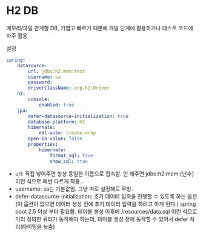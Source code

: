 # H2 DB

메모리/파일 관계형 DB, 가볍고 빠르기 때문에 개발 단계에 활용하거나 테스트 코드에 자주 활용

설정
```yaml
spring:
	datasource:
		url: jdbc:h2:mem:test
		username: sa
		password:
		driverClassName: org.h2.Driver
	h2:
		console:
			enabled: true
	jpa:
		defer-datasource-initialization: true
		database-platform: H2
		hibernate:
			ddl-auto: create-drop
		open-in-value: false
		properties:
			hibernate:
				format_sql: true
				show_sql: true
```

- url: 직접 넣어주면 항상 동일한 이름으로 접속함. 안 해주면 jdbc:h2:mem:{난수} 이런 식으로 매번 다르게 적용...
- username: sa는 기본값임. 그냥 따로 설정해도 무방.
- defer-datasource-initialization: 초기 데이터 입력을 진행할 수 있도록 하는 옵션(이 옵션이 없으면 데이터 생성 전에 초기 데이터 입력을 하려고 하게 된다.) spring boot 2.5 이상 부터 필요함. 테이블 생성 이후에 /resources/data.sql 이런 식으로 미리 정의한 쿼리가 동작해야 하는데, 테이블 생성 전에 동작할 수 있어서 defer 처리(타이밍을 늦춤)